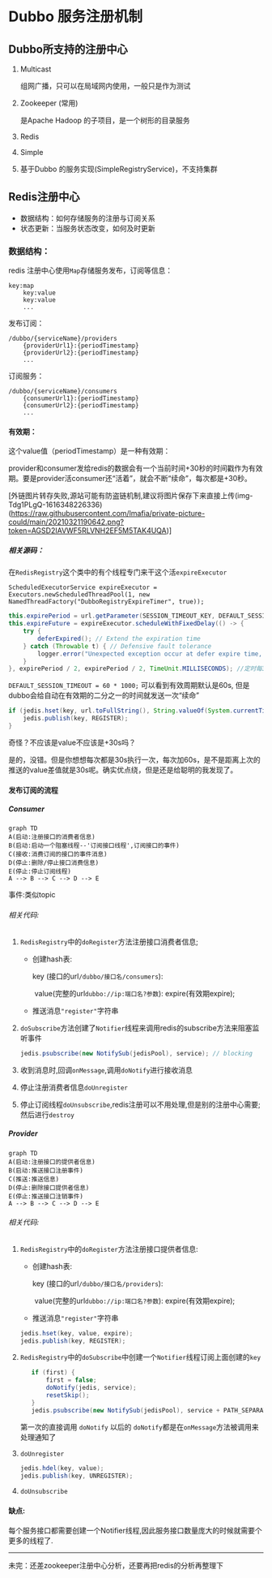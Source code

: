 # Dubbo 服务注册机制

## Dubbo所支持的注册中心

1. Multicast 

   组网广播，只可以在局域网内使用，一般只是作为测试

2. Zookeeper (常用)

   是Apache Hadoop 的子项目，是一个树形的目录服务

3. Redis

4. Simple

5. 基于Dubbo 的服务实现(SimpleRegistryService)，不支持集群

## Redis注册中心

- 数据结构：如何存储服务的注册与订阅关系
- 状态更新：当服务状态改变，如何及时更新

### 数据结构：

redis 注册中心使用`Map`存储服务发布，订阅等信息：

```
key:map
	key:value
	key:value
	...
```



发布订阅：

```
/dubbo/{serviceName}/providers
    {providerUrl1}:{periodTimestamp}
    {providerUrl2}:{periodTimestamp}
    ...
```

订阅服务：

```
/dubbo/{serviceName}/consumers
    {consumerUrl1}:{periodTimestamp}
    {consumerUrl2}:{periodTimestamp}
    ...
```

#### 有效期：

这个value值（periodTimestamp）是一种有效期：

provider和consumer发给redis的数据会有一个当前时间+30秒的时间戳作为有效期。要是provider活consumer还“活着”，就会不断“续命”，每次都是+30秒。

[外链图片转存失败,源站可能有防盗链机制,建议将图片保存下来直接上传(img-Tdg1PLgQ-1616348226336)(https://raw.githubusercontent.com/lmafia/private-picture-could/main/20210321190642.png?token=AGSD2IAVWF5RLVNH2EF5M5TAK4UQA)]

##### 相关源码：

在`RedisRegistry`这个类中的有个线程专门来干这个活`expireExecutor`

```java\
ScheduledExecutorService expireExecutor = Executors.newScheduledThreadPool(1, new NamedThreadFactory("DubboRegistryExpireTimer", true));
```

```java
this.expirePeriod = url.getParameter(SESSION_TIMEOUT_KEY, DEFAULT_SESSION_TIMEOUT); //默认是60s
this.expireFuture = expireExecutor.scheduleWithFixedDelay(() -> {
    try {
        deferExpired(); // Extend the expiration time
    } catch (Throwable t) { // Defensive fault tolerance
        logger.error("Unexpected exception occur at defer expire time, cause: " + t.getMessage(), t);
    }
}, expirePeriod / 2, expirePeriod / 2, TimeUnit.MILLISECONDS); //定时每30执行一次
```

`DEFAULT_SESSION_TIMEOUT = 60 * 1000;`
可以看到有效周期默认是60s, 但是dubbo会给自动在有效期的二分之一的时间就发送一次“续命”

```java
if (jedis.hset(key, url.toFullString(), String.valueOf(System.currentTimeMillis() + expirePeriod)) == 1) {
    jedis.publish(key, REGISTER);
}
```

奇怪？不应该是value不应该是+30s吗？

是的，没错。但是你想想每次都是30s执行一次，每次加60s，是不是距离上次的推送的value差值就是30s呢。确实优点绕，但是还是给聪明的我发现了。

#### 发布订阅的流程

##### Consumer

```mermaid
graph TD
A(启动:注册接口的消费者信息)
B(启动:启动一个阻塞线程--'订阅接口线程',订阅接口的事件)
C(接收:消费订阅的接口的事件消息)
D(停止:删除/停止接口消费信息)
E(停止:停止订阅线程)
A --> B --> C --> D --> E
```

事件:类似topic

###### 相关代码:

1. `RedisRegistry`中的`doRegister`方法注册接口消费者信息;

   - 创建hash表:

     key (接口的url`/dubbo/接口名/consumers`): 

     ​	value(完整的url`dubbo://ip:端口名?参数`): expire(有效期expire);

   - 推送消息`"register"`字符串

2. `doSubscribe`方法创建了`Notifier`线程来调用redis的subscribe方法来阻塞监听事件

   ```java
   jedis.psubscribe(new NotifySub(jedisPool), service); // blocking
   ```

3. 收到消息时,回调`onMessage`,调用`doNotify`进行接收消息

4. 停止注册消费者信息`doUnregister`

5. 停止订阅线程`doUnsubscribe`,redis注册可以不用处理,但是别的注册中心需要;然后进行`destroy`


##### Provider

```mermaid
graph TD
A(启动:注册接口的提供者信息)
B(启动:推送接口注册事件)
C(推送:推送信息)
D(停止:删除接口提供者信息)
E(停止:推送接口注销事件)
A --> B --> C --> D --> E
```
###### 相关代码:

1. `RedisRegistry`中的`doRegister`方法注册接口提供者信息:

   - 创建hash表:

     key (接口的url`/dubbo/接口名/providers`): 

     ​	value(完整的url`dubbo://ip:端口名?参数`): expire(有效期expire);

   - 推送消息`"register"`字符串

   ```java
   jedis.hset(key, value, expire);
   jedis.publish(key, REGISTER);
   ```

2. `RedisRegistry`中的`doSubscribe`中创建一个`Notifier`线程订阅上面创建的`key`

	```java
	   if (first) {
	       first = false;
	       doNotify(jedis, service);
	       resetSkip();
	   }
	   jedis.psubscribe(new NotifySub(jedisPool), service + PATH_SEPARATOR + ANY_VALUE); // blocking
	```
	第一次的直接调用 `doNotify`
	以后的 `doNotify`都是在`onMessage`方法被调用来处理通知了

3. `doUnregister`

   ```java
   jedis.hdel(key, value);
   jedis.publish(key, UNREGISTER);
   ```

4. `doUnsubscribe`

#### 缺点:

每个服务接口都需要创建一个Notifier线程,因此服务接口数量庞大的时候就需要个更多的线程了.

----

未完：还差zookeeper注册中心分析，还要再把redis的分析再整理下

